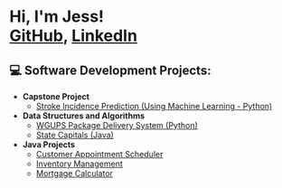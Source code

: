 <h1>Hi, I'm Jess! <br/><a href="https://github.com/jessjave">GitHub</a>, <a href="https://www.linkedin.com/in/jessicajaveed/">LinkedIn</a></h1>

<h2>💻 Software Development Projects:</h2>

- <b>Capstone Project</b>
  - [Stroke Incidence Prediction (Using Machine Learning - Python)](https://github.com/joshmadakor1/Package-Delivery-Pathfinding-Algorithm)
- <b>Data Structures and Algorithms </b>
  - [WGUPS Package Delivery System (Python)](https://github.com/jessjave/WGUPS)
  - [State Capitals (Java)](https://github.com/jessjave/State-Capitals)
- <b>Java Projects</b>
  - [Customer Appointment Scheduler](https://github.com/jessjave/Appointment_Scheduler)
  - [Inventory Management](https://github.com/jessjave/Inventory_Management)
  - [Mortgage Calculator](https://github.com/jessjave/Mortgage-Calculator)

